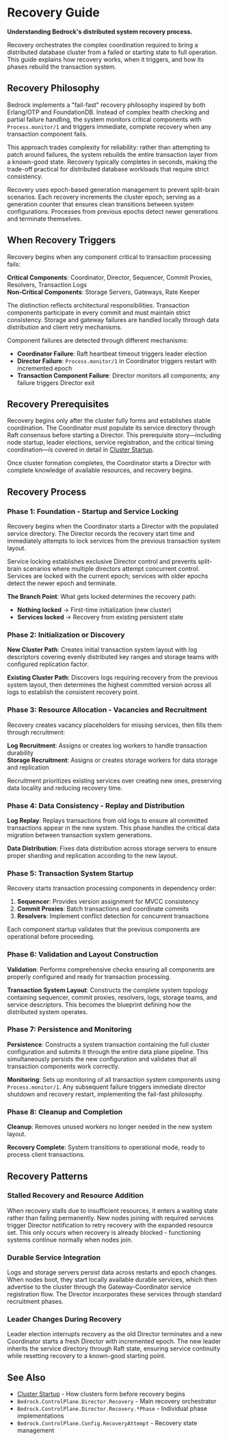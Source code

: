 # Recovery Guide

**Understanding Bedrock's distributed system recovery process.**

Recovery orchestrates the complex coordination required to bring a distributed database cluster from a failed or starting state to full operation. This guide explains how recovery works, when it triggers, and how its phases rebuild the transaction system.

## Recovery Philosophy

Bedrock implements a "fail-fast" recovery philosophy inspired by both Erlang/OTP and FoundationDB. Instead of complex health checking and partial failure handling, the system monitors critical components with `Process.monitor/1` and triggers immediate, complete recovery when any transaction component fails.

This approach trades complexity for reliability: rather than attempting to patch around failures, the system rebuilds the entire transaction layer from a known-good state. Recovery typically completes in seconds, making the trade-off practical for distributed database workloads that require strict consistency.

Recovery uses epoch-based generation management to prevent split-brain scenarios. Each recovery increments the cluster epoch, serving as a generation counter that ensures clean transitions between system configurations. Processes from previous epochs detect newer generations and terminate themselves.

## When Recovery Triggers

Recovery begins when any component critical to transaction processing fails:

**Critical Components**: Coordinator, Director, Sequencer, Commit Proxies, Resolvers, Transaction Logs  
**Non-Critical Components**: Storage Servers, Gateways, Rate Keeper

The distinction reflects architectural responsibilities. Transaction components participate in every commit and must maintain strict consistency. Storage and gateway failures are handled locally through data distribution and client retry mechanisms.

Component failures are detected through different mechanisms:
- **Coordinator Failure**: Raft heartbeat timeout triggers leader election
- **Director Failure**: `Process.monitor/1` in Coordinator triggers restart with incremented epoch  
- **Transaction Component Failure**: Director monitors all components; any failure triggers Director exit

## Recovery Prerequisites

Recovery begins only after the cluster fully forms and establishes stable coordination. The Coordinator must populate its service directory through Raft consensus before starting a Director. This prerequisite story—including node startup, leader elections, service registration, and the critical timing coordination—is covered in detail in [Cluster Startup](cluster-startup.md).

Once cluster formation completes, the Coordinator starts a Director with complete knowledge of available resources, and recovery begins.

## Recovery Process

### Phase 1: Foundation - Startup and Service Locking

Recovery begins when the Coordinator starts a Director with the populated service directory. The Director records the recovery start time and immediately attempts to lock services from the previous transaction system layout.

Service locking establishes exclusive Director control and prevents split-brain scenarios where multiple directors attempt concurrent control. Services are locked with the current epoch; services with older epochs detect the newer epoch and terminate.

**The Branch Point**: What gets locked determines the recovery path:
- **Nothing locked** → First-time initialization (new cluster)
- **Services locked** → Recovery from existing persistent state

### Phase 2: Initialization or Discovery

**New Cluster Path**: Creates initial transaction system layout with log descriptors covering evenly distributed key ranges and storage teams with configured replication factor.

**Existing Cluster Path**: Discovers logs requiring recovery from the previous system layout, then determines the highest committed version across all logs to establish the consistent recovery point.

### Phase 3: Resource Allocation - Vacancies and Recruitment

Recovery creates vacancy placeholders for missing services, then fills them through recruitment:

**Log Recruitment**: Assigns or creates log workers to handle transaction durability  
**Storage Recruitment**: Assigns or creates storage workers for data storage and replication

Recruitment prioritizes existing services over creating new ones, preserving data locality and reducing recovery time.

### Phase 4: Data Consistency - Replay and Distribution

**Log Replay**: Replays transactions from old logs to ensure all committed transactions appear in the new system. This phase handles the critical data migration between transaction system generations.

**Data Distribution**: Fixes data distribution across storage servers to ensure proper sharding and replication according to the new layout.

### Phase 5: Transaction System Startup

Recovery starts transaction processing components in dependency order:

1. **Sequencer**: Provides version assignment for MVCC consistency
2. **Commit Proxies**: Batch transactions and coordinate commits
3. **Resolvers**: Implement conflict detection for concurrent transactions

Each component startup validates that the previous components are operational before proceeding.

### Phase 6: Validation and Layout Construction

**Validation**: Performs comprehensive checks ensuring all components are properly configured and ready for transaction processing.

**Transaction System Layout**: Constructs the complete system topology containing sequencer, commit proxies, resolvers, logs, storage teams, and service descriptors. This becomes the blueprint defining how the distributed system operates.

### Phase 7: Persistence and Monitoring

**Persistence**: Constructs a system transaction containing the full cluster configuration and submits it through the entire data plane pipeline. This simultaneously persists the new configuration and validates that all transaction components work correctly.

**Monitoring**: Sets up monitoring of all transaction system components using `Process.monitor/1`. Any subsequent failure triggers immediate director shutdown and recovery restart, implementing the fail-fast philosophy.

### Phase 8: Cleanup and Completion

**Cleanup**: Removes unused workers no longer needed in the new system layout.

**Recovery Complete**: System transitions to operational mode, ready to process client transactions.

## Recovery Patterns

### Stalled Recovery and Resource Addition

When recovery stalls due to insufficient resources, it enters a waiting state rather than failing permanently. New nodes joining with required services trigger Director notification to retry recovery with the expanded resource set. This only occurs when recovery is already blocked - functioning systems continue normally when nodes join.

### Durable Service Integration

Logs and storage servers persist data across restarts and epoch changes. When nodes boot, they start locally available durable services, which then advertise to the cluster through the Gateway-Coordinator service registration flow. The Director incorporates these services through standard recruitment phases.

### Leader Changes During Recovery

Leader election interrupts recovery as the old Director terminates and a new Coordinator starts a fresh Director with incremented epoch. The new leader inherits the service directory through Raft state, ensuring service continuity while resetting recovery to a known-good starting point.

## See Also

- [Cluster Startup](cluster-startup.md) - How clusters form before recovery begins
- `Bedrock.ControlPlane.Director.Recovery` - Main recovery orchestrator
- `Bedrock.ControlPlane.Director.Recovery.*Phase` - Individual phase implementations
- `Bedrock.ControlPlane.Config.RecoveryAttempt` - Recovery state management